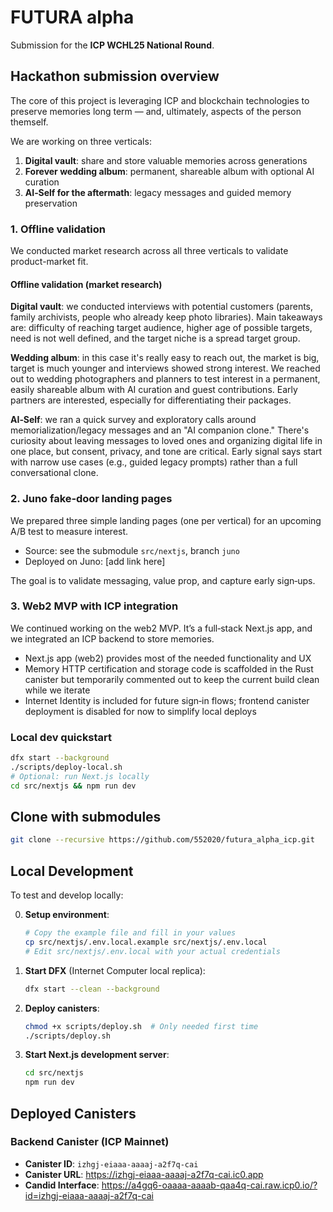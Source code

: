 # FUTURA alpha

Submission for the **ICP WCHL25 National Round**.

## Hackathon submission overview

The core of this project is leveraging ICP and blockchain technologies to preserve memories long term — and, ultimately, aspects of the person themself.

We are working on three verticals:

1. **Digital vault**: share and store valuable memories across generations
2. **Forever wedding album**: permanent, shareable album with optional AI curation
3. **AI‑Self for the aftermath**: legacy messages and guided memory preservation

### 1. Offline validation

We conducted market research across all three verticals to validate product-market fit.

#### Offline validation (market research)

**Digital vault**: we conducted interviews with potential customers (parents, family archivists, people who already keep photo libraries). Main takeaways are: difficulty of reaching target audience, higher age of possible targets, need is not well defined, and the target niche is a spread target group.

**Wedding album**: in this case it's really easy to reach out, the market is big, target is much younger and interviews showed strong interest. We reached out to wedding photographers and planners to test interest in a permanent, easily shareable album with AI curation and guest contributions. Early partners are interested, especially for differentiating their packages.

**AI‑Self**: we ran a quick survey and exploratory calls around memorialization/legacy messages and an "AI companion clone." There's curiosity about leaving messages to loved ones and organizing digital life in one place, but consent, privacy, and tone are critical. Early signal says start with narrow use cases (e.g., guided legacy prompts) rather than a full conversational clone.

### 2. Juno fake‑door landing pages

We prepared three simple landing pages (one per vertical) for an upcoming A/B test to measure interest.

- Source: see the submodule `src/nextjs`, branch `juno`
- Deployed on Juno: [add link here]

The goal is to validate messaging, value prop, and capture early sign‑ups.

### 3. Web2 MVP with ICP integration

We continued working on the web2 MVP. It’s a full‑stack Next.js app, and we integrated an ICP backend to store memories.

- Next.js app (web2) provides most of the needed functionality and UX
- Memory HTTP certification and storage code is scaffolded in the Rust canister but temporarily commented out to keep the current build clean while we iterate
- Internet Identity is included for future sign‑in flows; frontend canister deployment is disabled for now to simplify local deploys

### Local dev quickstart

```bash
dfx start --background
./scripts/deploy-local.sh
# Optional: run Next.js locally
cd src/nextjs && npm run dev
```

## Clone with submodules

```bash
git clone --recursive https://github.com/552020/futura_alpha_icp.git
```

## Local Development

To test and develop locally:

0. **Setup environment**:

   ```bash
   # Copy the example file and fill in your values
   cp src/nextjs/.env.local.example src/nextjs/.env.local
   # Edit src/nextjs/.env.local with your actual credentials
   ```

1. **Start DFX** (Internet Computer local replica):

   ```bash
   dfx start --clean --background
   ```

2. **Deploy canisters**:

   ```bash
   chmod +x scripts/deploy.sh  # Only needed first time
   ./scripts/deploy.sh
   ```

3. **Start Next.js development server**:
   ```bash
   cd src/nextjs
   npm run dev
   ```

## Deployed Canisters

### Backend Canister (ICP Mainnet)

- **Canister ID**: `izhgj-eiaaa-aaaaj-a2f7q-cai`
- **Canister URL**: https://izhgj-eiaaa-aaaaj-a2f7q-cai.ic0.app
- **Candid Interface**: https://a4gq6-oaaaa-aaaab-qaa4q-cai.raw.icp0.io/?id=izhgj-eiaaa-aaaaj-a2f7q-cai

